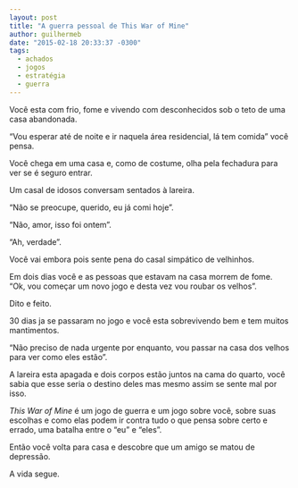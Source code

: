 ```yaml
---
layout: post
title: "A guerra pessoal de This War of Mine"
author: guilhermeb
date: "2015-02-18 20:33:37 -0300"
tags:
  - achados
  - jogos
  - estratégia
  - guerra
---
```


Você esta com frio, fome e vivendo com desconhecidos sob o teto de uma casa abandonada.

“Vou esperar até de noite e ir naquela área residencial, lá tem comida” você pensa.

Você chega em uma casa e, como de costume, olha pela fechadura para ver se é seguro entrar.

Um casal de idosos conversam sentados à lareira.

“Não se preocupe, querido, eu já comi hoje”.

“Não, amor, isso foi ontem”.

“Ah, verdade”.

Você vai embora pois sente pena do casal simpático de velhinhos.

Em dois dias você e as pessoas que estavam na casa morrem de fome. “Ok, vou começar um novo jogo e desta vez vou roubar os velhos”.

Dito e feito.

30 dias ja se passaram no jogo e você esta sobrevivendo bem e tem muitos mantimentos.

“Não preciso de nada urgente por enquanto, vou passar na casa dos velhos para ver como eles estão”.

A lareira esta apagada e dois corpos estão juntos na cama do quarto, você sabia que esse seria o destino deles mas mesmo assim se sente mal por isso.

_This War of Mine_ é um jogo de guerra e um jogo sobre você, sobre suas escolhas e como elas podem ir contra tudo o que pensa sobre certo e errado, uma batalha entre o “eu” e “eles”.

Então você volta para casa e descobre que um amigo se matou de depressão.

A vida segue.
